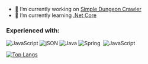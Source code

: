 <!--

-->

- 🔭 I’m currently working on [Simple Dungeon Crawler](https://github.com/michaelbaker34/SimpleDungeonCrawler)
- 🌱 I’m currently learning [.Net Core](https://docs.microsoft.com/en-us/dotnet/core/introduction)

<h3> Experienced with: </h3>
<span>
  <img alt="JavaScript" style="" src="https://www.vectorlogo.zone/logos/javascript/javascript-ar21.svg" />
  <img alt="jSON" src="https://www.vectorlogo.zone/logos/json/json-ar21.svg" />
  <img alt="Java" src="https://www.vectorlogo.zone/logos/java/java-ar21.svg" />
  <img alt="Spring" src="https://www.vectorlogo.zone/logos/springio/springio-ar21.svg"/>
  <img alt="" src=""/>
</span>
<span>
  <img alt="JavaScript" style="margin-right: 10px;"
       src="https://img.shields.io/badge/-JavaScript-black?logo=javascript&style=flat" />
</span>

[![Top Langs](https://github-readme-stats.vercel.app/api/top-langs/?username=michaelbaker34)](https://github.com/anuraghazra/github-readme-stats)
